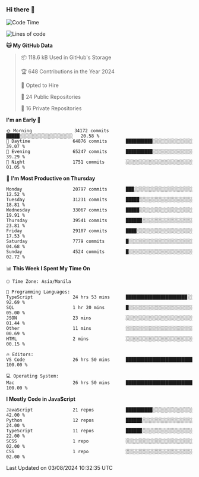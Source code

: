 ### Hi there 👋

<!--START_SECTION:waka-->
![Code Time](http://img.shields.io/badge/Code%20Time-923%20hrs%2023%20mins-blue)

![Lines of code](https://img.shields.io/badge/From%20Hello%20World%20I%27ve%20Written-65.6%20million%20lines%20of%20code-blue)

**🐱 My GitHub Data** 

> 📦 118.6 kB Used in GitHub's Storage 
 > 
> 🏆 648 Contributions in the Year 2024
 > 
> 💼 Opted to Hire
 > 
> 📜 24 Public Repositories 
 > 
> 🔑 16 Private Repositories 
 > 
**I'm an Early 🐤** 

```text
🌞 Morning                34172 commits       █████░░░░░░░░░░░░░░░░░░░░   20.58 % 
🌆 Daytime                64876 commits       ██████████░░░░░░░░░░░░░░░   39.07 % 
🌃 Evening                65247 commits       ██████████░░░░░░░░░░░░░░░   39.29 % 
🌙 Night                  1751 commits        ░░░░░░░░░░░░░░░░░░░░░░░░░   01.05 % 
```
📅 **I'm Most Productive on Thursday** 

```text
Monday                   20797 commits       ███░░░░░░░░░░░░░░░░░░░░░░   12.52 % 
Tuesday                  31231 commits       █████░░░░░░░░░░░░░░░░░░░░   18.81 % 
Wednesday                33067 commits       █████░░░░░░░░░░░░░░░░░░░░   19.91 % 
Thursday                 39541 commits       ██████░░░░░░░░░░░░░░░░░░░   23.81 % 
Friday                   29107 commits       ████░░░░░░░░░░░░░░░░░░░░░   17.53 % 
Saturday                 7779 commits        █░░░░░░░░░░░░░░░░░░░░░░░░   04.68 % 
Sunday                   4524 commits        █░░░░░░░░░░░░░░░░░░░░░░░░   02.72 % 
```


📊 **This Week I Spent My Time On** 

```text
🕑︎ Time Zone: Asia/Manila

💬 Programming Languages: 
TypeScript               24 hrs 53 mins      ███████████████████████░░   92.69 % 
SQL                      1 hr 20 mins        █░░░░░░░░░░░░░░░░░░░░░░░░   05.00 % 
JSON                     23 mins             ░░░░░░░░░░░░░░░░░░░░░░░░░   01.44 % 
Other                    11 mins             ░░░░░░░░░░░░░░░░░░░░░░░░░   00.69 % 
HTML                     2 mins              ░░░░░░░░░░░░░░░░░░░░░░░░░   00.15 % 

🔥 Editors: 
VS Code                  26 hrs 50 mins      █████████████████████████   100.00 % 

💻 Operating System: 
Mac                      26 hrs 50 mins      █████████████████████████   100.00 % 
```

**I Mostly Code in JavaScript** 

```text
JavaScript               21 repos            ██████████░░░░░░░░░░░░░░░   42.00 % 
Python                   12 repos            ██████░░░░░░░░░░░░░░░░░░░   24.00 % 
TypeScript               11 repos            ██████░░░░░░░░░░░░░░░░░░░   22.00 % 
SCSS                     1 repo              ░░░░░░░░░░░░░░░░░░░░░░░░░   02.00 % 
CSS                      1 repo              ░░░░░░░░░░░░░░░░░░░░░░░░░   02.00 % 
```




 Last Updated on 03/08/2024 10:32:35 UTC
<!--END_SECTION:waka-->
